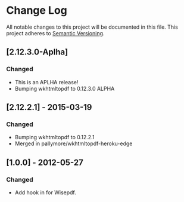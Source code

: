 # Change Log
All notable changes to this project will be documented in this file.
This project adheres to [Semantic Versioning](http://semver.org/).

## [2.12.3.0-Aplha]
### Changed
- This is an APLHA release!
- Bumping wkhtmltopdf to 0.12.3.0 ALPHA

## [2.12.2.1] - 2015-03-19
### Changed
- Bumping wkhtmltopdf to 0.12.2.1
- Merged in pallymore/wkhtmltopdf-heroku-edge

## [1.0.0] - 2012-05-27
### Changed
- Add hook in for Wisepdf.
